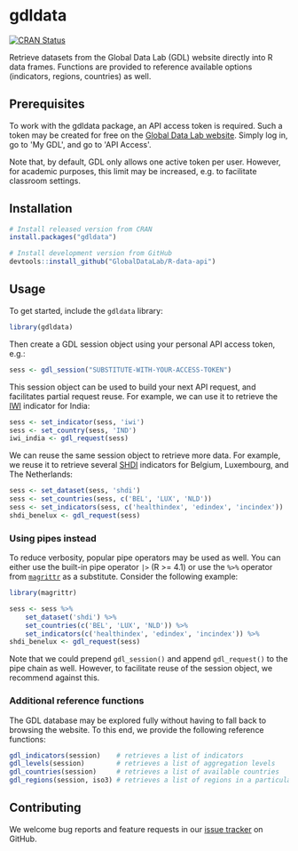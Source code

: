 # gdldata

[![CRAN Status](https://www.r-pkg.org/badges/version/gdldata)](https://cran.r-project.org/package=gdldata)

Retrieve datasets from the Global Data Lab (GDL) website directly into R data frames.
Functions are provided to reference available options (indicators, regions, countries) as well.

## Prerequisites

To work with the gdldata package, an API access token is required. Such a token may be created
for free on the [Global Data Lab website](https://globaldatalab.org). Simply log in, go to 'My GDL',
and go to 'API Access'.

Note that, by default, GDL only allows one active token per user. However, for academic purposes,
this limit may be increased, e.g. to facilitate classroom settings.

## Installation

```R
# Install released version from CRAN
install.packages("gdldata")
```

```R
# Install development version from GitHub
devtools::install_github("GlobalDataLab/R-data-api")
```

## Usage

To get started, include the `gdldata` library:

```R
library(gdldata)
```

Then create a GDL session object using your personal API access token, e.g.:

```R
sess <- gdl_session("SUBSTITUTE-WITH-YOUR-ACCESS-TOKEN")
```

This session object can be used to build your next API request, and facilitates partial request reuse.
For example, we can use it to retrieve the [IWI](https://globaldatalab.org/iwi/) indicator for India:

```R
sess <- set_indicator(sess, 'iwi')
sess <- set_country(sess, 'IND')
iwi_india <- gdl_request(sess)
```

We can reuse the same session object to retrieve more data. For example, we reuse it to retrieve several
[SHDI](https://globaldatalab.org/shdi/) indicators for Belgium, Luxembourg, and The Netherlands:

```R
sess <- set_dataset(sess, 'shdi')
sess <- set_countries(sess, c('BEL', 'LUX', 'NLD'))
sess <- set_indicators(sess, c('healthindex', 'edindex', 'incindex'))
shdi_benelux <- gdl_request(sess)
```

### Using pipes instead

To reduce verbosity, popular pipe operators may be used as well. You can either use the built-in
pipe operator `|>` (R >= 4.1) or use the `%>%` operator from [`magrittr`](https://magrittr.tidyverse.org/)
as a substitute. Consider the following example:

```R
library(magrittr)

sess <- sess %>%
    set_dataset('shdi') %>%
    set_countries(c('BEL', 'LUX', 'NLD')) %>%
    set_indicators(c('healthindex', 'edindex', 'incindex')) %>%
shdi_benelux <- gdl_request(sess)
```

Note that we could prepend `gdl_session()` and append `gdl_request()` to the pipe chain as well.
However, to facilitate reuse of the session object, we recommend against this.

### Additional reference functions

The GDL database may be explored fully without having to fall back to browsing the website.
To this end, we provide the following reference functions:
```R
gdl_indicators(session)    # retrieves a list of indicators
gdl_levels(session)        # retrieves a list of aggregation levels
gdl_countries(session)     # retrieves a list of available countries
gdl_regions(session, iso3) # retrieves a list of regions in a particular country
```

## Contributing

We welcome bug reports and feature requests in our [issue tracker](https://github.com/GlobalDataLab/R-data-api)
on GitHub.
